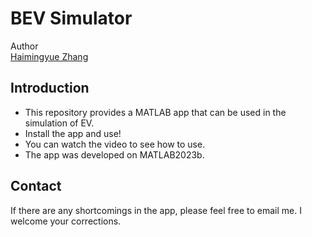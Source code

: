 # BEV Simulator
Author<br>
[Haimingyue Zhang](https://myTristan.github.io/)
<br>

## Introduction
- This repository provides a MATLAB app that can be used in the simulation of EV.  
- Install the app and use!
- You can watch the video to see how to use.
- The app was developed on MATLAB2023b.

## Contact
If there are any shortcomings in the app, please feel free to email me. I welcome your corrections.

